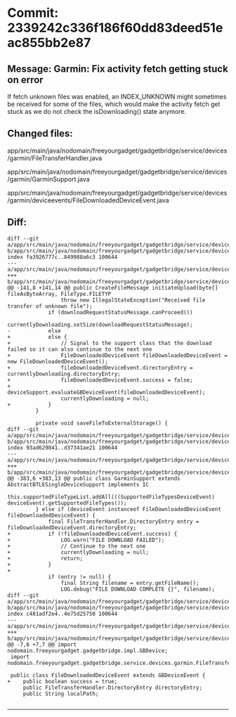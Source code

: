 # Commit: 2339242c336f186f60dd83deed51eac855bb2e87
## Message: Garmin: Fix activity fetch getting stuck on error

If fetch unknown files was enabled, an INDEX_UNKNOWN might sometimes be
received for some of the files, which would make the activity fetch get
stuck as we do not check the isDownloading() state anymore.
## Changed files:
app/src/main/java/nodomain/freeyourgadget/gadgetbridge/service/devices/garmin/FileTransferHandler.java

app/src/main/java/nodomain/freeyourgadget/gadgetbridge/service/devices/garmin/GarminSupport.java

app/src/main/java/nodomain/freeyourgadget/gadgetbridge/service/devices/garmin/deviceevents/FileDownloadedDeviceEvent.java

## Diff:
```
diff --git a/app/src/main/java/nodomain/freeyourgadget/gadgetbridge/service/devices/garmin/FileTransferHandler.java b/app/src/main/java/nodomain/freeyourgadget/gadgetbridge/service/devices/garmin/FileTransferHandler.java
index fa3926777c..849988a6c3 100644
--- a/app/src/main/java/nodomain/freeyourgadget/gadgetbridge/service/devices/garmin/FileTransferHandler.java
+++ b/app/src/main/java/nodomain/freeyourgadget/gadgetbridge/service/devices/garmin/FileTransferHandler.java
@@ -141,8 +141,14 @@ public CreateFileMessage initiateUpload(byte[] fileAsByteArray, FileType.FILETYP
                 throw new IllegalStateException("Received file transfer of unknown file");
             if (downloadRequestStatusMessage.canProceed())
                 currentlyDownloading.setSize(downloadRequestStatusMessage);
-            else
+            else {
+                // Signal to the support class that the download failed so it can also continue to the next one
+                FileDownloadedDeviceEvent fileDownloadedDeviceEvent = new FileDownloadedDeviceEvent();
+                fileDownloadedDeviceEvent.directoryEntry = currentlyDownloading.directoryEntry;
+                fileDownloadedDeviceEvent.success = false;
+                deviceSupport.evaluateGBDeviceEvent(fileDownloadedDeviceEvent);
                 currentlyDownloading = null;
+            }
         }
 
         private void saveFileToExternalStorage() {
diff --git a/app/src/main/java/nodomain/freeyourgadget/gadgetbridge/service/devices/garmin/GarminSupport.java b/app/src/main/java/nodomain/freeyourgadget/gadgetbridge/service/devices/garmin/GarminSupport.java
index 93ad629841..d37341ae21 100644
--- a/app/src/main/java/nodomain/freeyourgadget/gadgetbridge/service/devices/garmin/GarminSupport.java
+++ b/app/src/main/java/nodomain/freeyourgadget/gadgetbridge/service/devices/garmin/GarminSupport.java
@@ -383,6 +383,13 @@ public class GarminSupport extends AbstractBTLESingleDeviceSupport implements IC
             this.supportedFileTypeList.addAll(((SupportedFileTypesDeviceEvent) deviceEvent).getSupportedFileTypes());
         } else if (deviceEvent instanceof FileDownloadedDeviceEvent fileDownloadedDeviceEvent) {
             final FileTransferHandler.DirectoryEntry entry = fileDownloadedDeviceEvent.directoryEntry;
+            if (!fileDownloadedDeviceEvent.success) {
+                LOG.warn("FILE DOWNLOAD FAILED");
+                // Continue to the next one
+                currentlyDownloading = null;
+                return;
+            }
+
             if (entry != null) {
                 final String filename = entry.getFileName();
                 LOG.debug("FILE DOWNLOAD COMPLETE {}", filename);
diff --git a/app/src/main/java/nodomain/freeyourgadget/gadgetbridge/service/devices/garmin/deviceevents/FileDownloadedDeviceEvent.java b/app/src/main/java/nodomain/freeyourgadget/gadgetbridge/service/devices/garmin/deviceevents/FileDownloadedDeviceEvent.java
index c481adf2e4..4e75d25750 100644
--- a/app/src/main/java/nodomain/freeyourgadget/gadgetbridge/service/devices/garmin/deviceevents/FileDownloadedDeviceEvent.java
+++ b/app/src/main/java/nodomain/freeyourgadget/gadgetbridge/service/devices/garmin/deviceevents/FileDownloadedDeviceEvent.java
@@ -7,6 +7,7 @@ import nodomain.freeyourgadget.gadgetbridge.impl.GBDevice;
 import nodomain.freeyourgadget.gadgetbridge.service.devices.garmin.FileTransferHandler;
 
 public class FileDownloadedDeviceEvent extends GBDeviceEvent {
+    public boolean success = true;
     public FileTransferHandler.DirectoryEntry directoryEntry;
     public String localPath;
 
```
-----------------------------------
